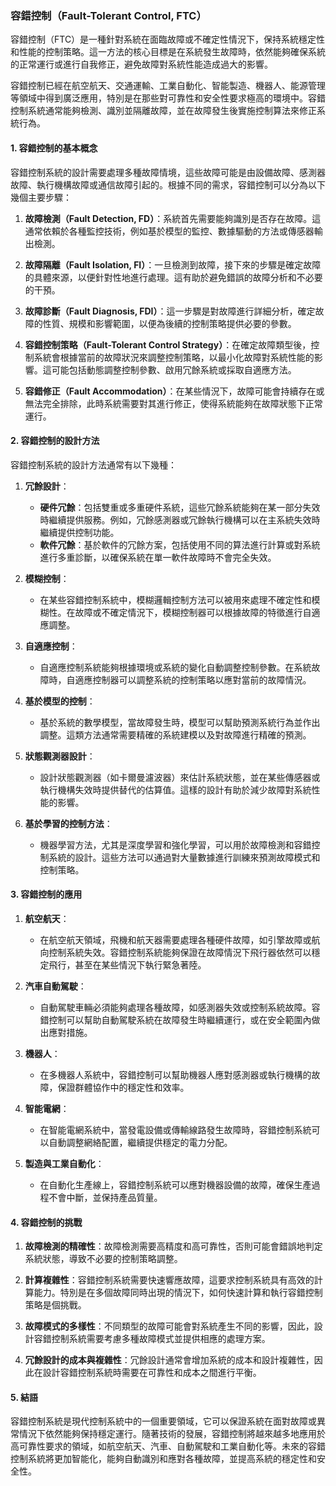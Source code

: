 ### 容錯控制（Fault-Tolerant Control, FTC）

容錯控制（FTC）是一種針對系統在面臨故障或不確定性情況下，保持系統穩定性和性能的控制策略。這一方法的核心目標是在系統發生故障時，依然能夠確保系統的正常運行或進行自我修正，避免故障對系統性能造成過大的影響。

容錯控制已經在航空航天、交通運輸、工業自動化、智能製造、機器人、能源管理等領域中得到廣泛應用，特別是在那些對可靠性和安全性要求極高的環境中。容錯控制系統通常能夠檢測、識別並隔離故障，並在故障發生後實施控制算法來修正系統行為。

#### 1. 容錯控制的基本概念

容錯控制系統的設計需要處理多種故障情境，這些故障可能是由設備故障、感測器故障、執行機構故障或通信故障引起的。根據不同的需求，容錯控制可以分為以下幾個主要步驟：

1. **故障檢測（Fault Detection, FD）**：系統首先需要能夠識別是否存在故障。這通常依賴於各種監控技術，例如基於模型的監控、數據驅動的方法或傳感器輸出檢測。
   
2. **故障隔離（Fault Isolation, FI）**：一旦檢測到故障，接下來的步驟是確定故障的具體來源，以便針對性地進行處理。這有助於避免錯誤的故障分析和不必要的干預。

3. **故障診斷（Fault Diagnosis, FDI）**：這一步驟是對故障進行詳細分析，確定故障的性質、規模和影響範圍，以便為後續的控制策略提供必要的參數。

4. **容錯控制策略（Fault-Tolerant Control Strategy）**：在確定故障類型後，控制系統會根據當前的故障狀況來調整控制策略，以最小化故障對系統性能的影響。這可能包括動態調整控制參數、啟用冗餘系統或採取自適應方法。

5. **容錯修正（Fault Accommodation）**：在某些情況下，故障可能會持續存在或無法完全排除，此時系統需要對其進行修正，使得系統能夠在故障狀態下正常運行。

#### 2. 容錯控制的設計方法

容錯控制系統的設計方法通常有以下幾種：

1. **冗餘設計**：
   - **硬件冗餘**：包括雙重或多重硬件系統，這些冗餘系統能夠在某一部分失效時繼續提供服務。例如，冗餘感測器或冗餘執行機構可以在主系統失效時繼續提供控制功能。
   - **軟件冗餘**：基於軟件的冗餘方案，包括使用不同的算法進行計算或對系統進行多重診斷，以確保系統在單一軟件故障時不會完全失效。

2. **模糊控制**：
   - 在某些容錯控制系統中，模糊邏輯控制方法可以被用來處理不確定性和模糊性。在故障或不確定情況下，模糊控制器可以根據故障的特徵進行自適應調整。

3. **自適應控制**：
   - 自適應控制系統能夠根據環境或系統的變化自動調整控制參數。在系統故障時，自適應控制器可以調整系統的控制策略以應對當前的故障情況。

4. **基於模型的控制**：
   - 基於系統的數學模型，當故障發生時，模型可以幫助預測系統行為並作出調整。這類方法通常需要精確的系統建模以及對故障進行精確的預測。

5. **狀態觀測器設計**：
   - 設計狀態觀測器（如卡爾曼濾波器）來估計系統狀態，並在某些傳感器或執行機構失效時提供替代的估算值。這樣的設計有助於減少故障對系統性能的影響。

6. **基於學習的控制方法**：
   - 機器學習方法，尤其是深度學習和強化學習，可以用於故障檢測和容錯控制系統的設計。這些方法可以通過對大量數據進行訓練來預測故障模式和控制策略。

#### 3. 容錯控制的應用

1. **航空航天**：
   - 在航空航天領域，飛機和航天器需要處理各種硬件故障，如引擎故障或航向控制系統失效。容錯控制系統能夠保證在故障情況下飛行器依然可以穩定飛行，甚至在某些情況下執行緊急著陸。

2. **汽車自動駕駛**：
   - 自動駕駛車輛必須能夠處理各種故障，如感測器失效或控制系統故障。容錯控制可以幫助自動駕駛系統在故障發生時繼續運行，或在安全範圍內做出應對措施。

3. **機器人**：
   - 在多機器人系統中，容錯控制可以幫助機器人應對感測器或執行機構的故障，保證群體協作中的穩定性和效率。

4. **智能電網**：
   - 在智能電網系統中，當發電設備或傳輸線路發生故障時，容錯控制系統可以自動調整網絡配置，繼續提供穩定的電力分配。

5. **製造與工業自動化**：
   - 在自動化生產線上，容錯控制系統可以應對機器設備的故障，確保生產過程不會中斷，並保持產品質量。

#### 4. 容錯控制的挑戰

1. **故障檢測的精確性**：故障檢測需要高精度和高可靠性，否則可能會錯誤地判定系統狀態，導致不必要的控制策略調整。

2. **計算複雜性**：容錯控制系統需要快速響應故障，這要求控制系統具有高效的計算能力。特別是在多個故障同時出現的情況下，如何快速計算和執行容錯控制策略是個挑戰。

3. **故障模式的多樣性**：不同類型的故障可能會對系統產生不同的影響，因此，設計容錯控制系統需要考慮多種故障模式並提供相應的處理方案。

4. **冗餘設計的成本與複雜性**：冗餘設計通常會增加系統的成本和設計複雜性，因此在設計容錯控制系統時需要在可靠性和成本之間進行平衡。

#### 5. 結語

容錯控制系統是現代控制系統中的一個重要領域，它可以保證系統在面對故障或異常情況下依然能夠保持穩定運行。隨著技術的發展，容錯控制將越來越多地應用於高可靠性要求的領域，如航空航天、汽車、自動駕駛和工業自動化等。未來的容錯控制系統將更加智能化，能夠自動識別和應對各種故障，並提高系統的穩定性和安全性。